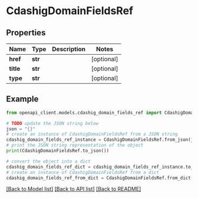 # CdashigDomainFieldsRef


## Properties

Name | Type | Description | Notes
------------ | ------------- | ------------- | -------------
**href** | **str** |  | [optional] 
**title** | **str** |  | [optional] 
**type** | **str** |  | [optional] 

## Example

```python
from openapi_client.models.cdashig_domain_fields_ref import CdashigDomainFieldsRef

# TODO update the JSON string below
json = "{}"
# create an instance of CdashigDomainFieldsRef from a JSON string
cdashig_domain_fields_ref_instance = CdashigDomainFieldsRef.from_json(json)
# print the JSON string representation of the object
print(CdashigDomainFieldsRef.to_json())

# convert the object into a dict
cdashig_domain_fields_ref_dict = cdashig_domain_fields_ref_instance.to_dict()
# create an instance of CdashigDomainFieldsRef from a dict
cdashig_domain_fields_ref_from_dict = CdashigDomainFieldsRef.from_dict(cdashig_domain_fields_ref_dict)
```
[[Back to Model list]](../README.md#documentation-for-models) [[Back to API list]](../README.md#documentation-for-api-endpoints) [[Back to README]](../README.md)


